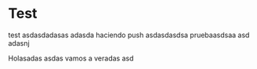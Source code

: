 # Test
test
asdasdadasas
adasda haciendo push
asdasdasdsa
pruebaasdsaa
asd
adasnj

Holasadas
asdas vamos a veradas
asd